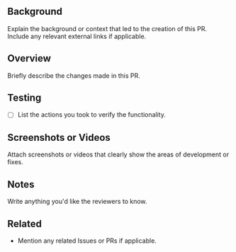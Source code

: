 <!-- Add or remove sections as needed -->

## Background

Explain the background or context that led to the creation of this PR.  
Include any relevant external links if applicable.

## Overview

Briefly describe the changes made in this PR.

## Testing

- [ ] List the actions you took to verify the functionality.

## Screenshots or Videos

Attach screenshots or videos that clearly show the areas of development or fixes.

## Notes

Write anything you'd like the reviewers to know.

## Related

- Mention any related Issues or PRs if applicable.

